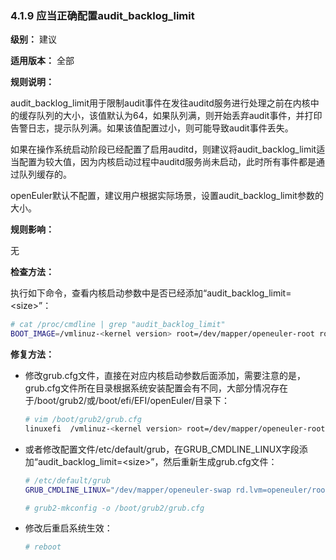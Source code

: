 ### 4.1.9 应当正确配置audit_backlog_limit

**级别：** 建议

**适用版本：** 全部

**规则说明：** 

audit_backlog_limit用于限制audit事件在发往auditd服务进行处理之前在内核中的缓存队列的大小，该值默认为64，如果队列满，则开始丢弃audit事件，并打印告警日志，提示队列满。如果该值配置过小，则可能导致audit事件丢失。

如果在操作系统启动阶段已经配置了启用auditd，则建议将audit_backlog_limit适当配置为较大值，因为内核启动过程中auditd服务尚未启动，此时所有事件都是通过队列缓存的。

openEuler默认不配置，建议用户根据实际场景，设置audit_backlog_limit参数的大小。

**规则影响：**

无

**检查方法：**

执行如下命令，查看内核启动参数中是否已经添加“audit_backlog_limit=\<size\>”：

```bash
# cat /proc/cmdline | grep "audit_backlog_limit"
BOOT_IMAGE=/vmlinuz-<kernel version> root=/dev/mapper/openeuler-root ro resume=/dev/mapper/openeuler-swap rd.lvm.lv=openeuler/root rd.lvm.lv=openeuler/swap crashkernel=512M quiet audit=1 audit_backlog_limit=8192
```

**修复方法：**

* 修改grub.cfg文件，直接在对应内核启动参数后面添加，需要注意的是，grub.cfg文件所在目录根据系统安装配置会有不同，大部分情况存在于/boot/grub2/或/boot/efi/EFI/openEuler/目录下：

  ```bash
  # vim /boot/grub2/grub.cfg
  linuxefi	/vmlinuz-<kernel version> root=/dev/mapper/openeuler-root ro resume=/dev/mapper/openeuler-swap rd.lvm.lv=openeuler/root rd.lvm.lv=openeuler/swap crashkernel=512M quiet audit=1 audit_backlog_limit=<size>
  ```

* 或者修改配置文件/etc/default/grub，在GRUB_CMDLINE_LINUX字段添加“audit_backlog_limit=\<size>”，然后重新生成grub.cfg文件：

  ```bash
  # /etc/default/grub
  GRUB_CMDLINE_LINUX="/dev/mapper/openeuler-swap rd.lvm=openeuler/root rd.lvm.lv=openeuler/swap crashkernel quiet audit=1 audit_backlog_limit=<size>"
  
  # grub2-mkconfig -o /boot/grub2/grub.cfg
  ```

* 修改后重启系统生效：

  ```bash
  # reboot
  ```